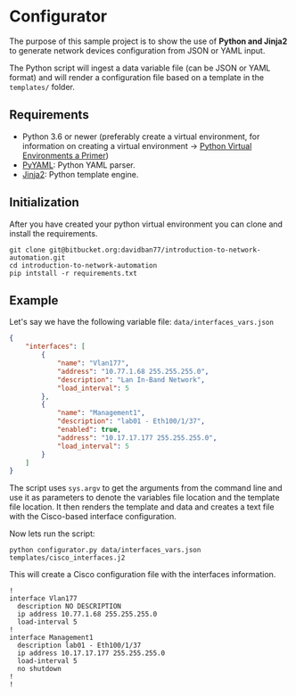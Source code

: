 # Configurator

The purpose of this sample project is to show the use of **Python and Jinja2** to generate network devices configuration from JSON or YAML input.

The Python script will ingest a data variable file (can be JSON or YAML format) and will render a configuration file based on a template in the `templates/` folder.

## Requirements

- Python 3.6 or newer (preferably create a virtual environment, for information on creating a virtual environment -> [Python Virtual Environments a Primer](https://realpython.com/python-virtual-environments-a-primer/))
- [PyYAML](https://pypi.org/project/PyYAML/): Python YAML parser.
- [Jinja2](https://jinja.palletsprojects.com/en/2.10.x/): Python template engine.

## Initialization

After you have created your python virtual environment you can clone and install the requirements.

```shell
git clone git@bitbucket.org:davidban77/introduction-to-network-automation.git
cd introduction-to-network-automation
pip intstall -r requirements.txt
```

## Example

Let's say we have the following variable file: `data/interfaces_vars.json`

```json
{
    "interfaces": [
        {
            "name": "Vlan177",
            "address": "10.77.1.68 255.255.255.0",
            "description": "Lan In-Band Network",
            "load_interval": 5
        },
        {
            "name": "Management1",
            "description": "lab01 - Eth100/1/37",
            "enabled": true,
            "address": "10.17.17.177 255.255.255.0",
            "load_interval": 5
        }
    ]
}
```

The script uses `sys.argv` to get the arguments from the command line and use it as parameters to denote the variables file location and the template file location. It then renders the template and data and creates a text file with the Cisco-based interface configuration.

Now lets run the script:

```shell
python configurator.py data/interfaces_vars.json templates/cisco_interfaces.j2
```

This will create a Cisco configuration file with the interfaces information.

```shell
!
interface Vlan177
  description NO DESCRIPTION
  ip address 10.77.1.68 255.255.255.0
  load-interval 5
!
interface Management1
  description lab01 - Eth100/1/37
  ip address 10.17.17.177 255.255.255.0
  load-interval 5
  no shutdown
!
!
```
